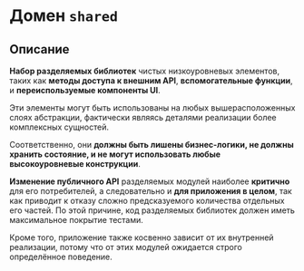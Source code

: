 # Домен `shared`

## Описание

**Набор разделяемых библиотек** чистых низкоуровневых элементов, таких как **методы доступа к внешним API**, **вспомогательные функции**, и **переиспользуемые компоненты UI**.

Эти элементы могут быть использованы на любых вышерасположенных слоях абстракции, фактически являясь деталями реализации более комплексных сущностей.

Соответственно, они **должны быть лишены бизнес-логики, не должны хранить состояние, и не могут использовать любые высокоуровневые конструкции**.

**Изменение публичного API** разделяемых модулей наиболее **критично** для его потребителей, а следовательно и **для приложения в целом**, так как приводит к отказу сложно предсказуемого количества отдельных его частей. По этой причине, код разделяемых библиотек должен иметь максимальное покрытие тестами.

Кроме того, приложение также косвенно зависит от их внутренней реализации, потому что от этих модулей ожидается строго определённое поведение.
